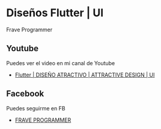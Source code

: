 # Diseños Flutter | UI

Frave Programmer 

## Youtube

Puedes ver el video en mi canal de Youtube

- [Flutter | DISEÑO ATRACTIVO | ATTRACTIVE DESIGN | UI ](https://youtu.be/5I8TIeC4kBw)

## Facebook

Puedes seguirme en FB

- [FRAVE PROGRAMMER ](https://www.facebook.com/fraveProgrammer)



